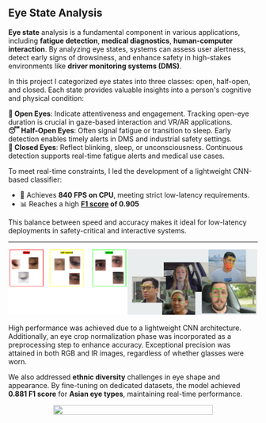 ## Eye State Analysis  ##

**Eye state** analysis is a fundamental component in various applications, including **fatigue detection**, **medical diagnostics**, **human-computer interaction**. By analyzing eye states, systems can assess user alertness, detect early signs of drowsiness, and enhance safety in high-stakes environments like **driver monitoring systems (DMS)**.

In this project I categorized eye states into three classes: open, half-open, and closed. Each state provides valuable insights into a person's cognitive and physical condition:

**👀 Open Eyes**: Indicate attentiveness and engagement. Tracking open-eye duration is crucial in gaze-based interaction and VR/AR applications.  
**😴 Half-Open Eyes**: Often signal fatigue or transition to sleep. Early detection enables timely alerts in DMS and industrial safety settings.  
**🙈 Closed Eyes**: Reflect blinking, sleep, or unconsciousness. Continuous detection supports real-time fatigue alerts and medical use cases.  

To meet real-time constraints, I led the development of a lightweight CNN-based classifier:
+ 🚀 Achieves **840 FPS on CPU**, meeting strict low-latency requirements.
+ 📊 Reaches a high **[F1 score](https://www.v7labs.com/blog/f1-score-guide) of 0.905**
  
This balance between speed and accuracy makes it ideal for low-latency deployments in safety-critical and interactive systems.
  
---

<div style="text-align: center;">
  <img src="images/eye_states_united.png?raw=true">
</div>

High performance was achieved due to a lightweight CNN architecture. Additionally, an eye crop normalization phase was incorporated as a preprocessing step to enhance accuracy. Exceptional precision was attained in both RGB and IR images, regardless of whether glasses were worn.

We also addressed **ethnic diversity** challenges in eye shape and appearance. By fine-tuning on dedicated datasets, the model achieved **0.881 F1 score** for **Asian eye types**, maintaining real-time performance.

<div style="text-align: center;">
  <img src="images/eye_state_video.gif?raw=true" width="80%" height="80%"/>
</div>


